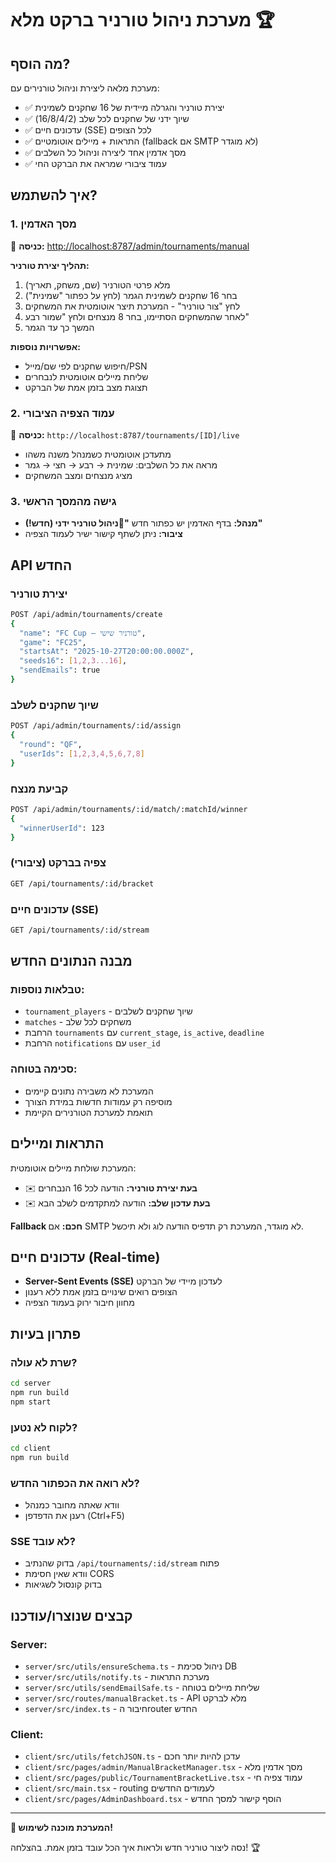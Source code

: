 # מערכת ניהול טורניר ברקט מלא 🏆

## מה הוסף?

מערכת מלאה ליצירת וניהול טורנירים עם:
- ✅ יצירת טורניר והגרלה מיידית של 16 שחקנים לשמינית
- ✅ שיוך ידני של שחקנים לכל שלב (16/8/4/2)
- ✅ עדכונים חיים (SSE) לכל הצופים
- ✅ התראות + מיילים אוטומטיים (fallback אם SMTP לא מוגדר)
- ✅ מסך אדמין אחד ליצירה וניהול כל השלבים
- ✅ עמוד ציבורי שמראה את הברקט החי

## איך להשתמש?

### 1. מסך האדמין
🔗 **כניסה:** [http://localhost:8787/admin/tournaments/manual](http://localhost:8787/admin/tournaments/manual)

**תהליך יצירת טורניר:**
1. מלא פרטי הטורניר (שם, משחק, תאריך)
2. בחר 16 שחקנים לשמינית הגמר (לחץ על כפתור "שמינית")
3. לחץ "צור טורניר" - המערכת תיצר אוטומטית את המשחקים
4. לאחר שהמשחקים הסתיימו, בחר 8 מנצחים ולחץ "שמור רבע"
5. המשך כך עד הגמר

**אפשרויות נוספות:**
- חיפוש שחקנים לפי שם/מייל/PSN
- שליחת מיילים אוטומטית לנבחרים
- תצוגת מצב בזמן אמת של הברקט

### 2. עמוד הצפיה הציבורי
🔗 **כניסה:** `http://localhost:8787/tournaments/[ID]/live`

- מתעדכן אוטומטית כשמנהל משנה משהו
- מראה את כל השלבים: שמינית → רבע → חצי → גמר
- מציג מנצחים ומצב המשחקים

### 3. גישה מהמסך הראשי
- **מנהל:** בדף האדמין יש כפתור חדש **"🎯ניהול טורניר ידני (חדש!)"**
- **ציבור:** ניתן לשתף קישור ישיר לעמוד הצפיה

## API החדש

### יצירת טורניר
```bash
POST /api/admin/tournaments/create
{
  "name": "FC Cup – טורניר שישי",
  "game": "FC25",
  "startsAt": "2025-10-27T20:00:00.000Z",
  "seeds16": [1,2,3...16],
  "sendEmails": true
}
```

### שיוך שחקנים לשלב
```bash
POST /api/admin/tournaments/:id/assign
{
  "round": "QF",
  "userIds": [1,2,3,4,5,6,7,8]
}
```

### קביעת מנצח
```bash
POST /api/admin/tournaments/:id/match/:matchId/winner
{
  "winnerUserId": 123
}
```

### צפיה בברקט (ציבורי)
```bash
GET /api/tournaments/:id/bracket
```

### עדכונים חיים (SSE)
```bash
GET /api/tournaments/:id/stream
```

## מבנה הנתונים החדש

### טבלאות נוספות:
- `tournament_players` - שיוך שחקנים לשלבים
- `matches` - משחקים לכל שלב
- הרחבת `tournaments` עם `current_stage`, `is_active`, `deadline`
- הרחבת `notifications` עם `user_id`

### סכימה בטוחה:
- המערכת לא משבירה נתונים קיימים
- מוסיפה רק עמודות חדשות במידת הצורך
- תואמת למערכת הטורנירים הקיימת

## התראות ומיילים

המערכת שולחת מיילים אוטומטית:
- ✉️ **בעת יצירת טורניר:** הודעה לכל 16 הנבחרים
- ✉️ **בעת עדכון שלב:** הודעה למתקדמים לשלב הבא

**Fallback חכם:** אם SMTP לא מוגדר, המערכת רק תדפיס הודעה לוג ולא תיכשל.

## עדכונים חיים (Real-time)

- **Server-Sent Events (SSE)** לעדכון מיידי של הברקט
- הצופים רואים שינויים בזמן אמת ללא רענון
- מחוון חיבור ירוק בעמוד הצפיה

## פתרון בעיות

### שרת לא עולה?
```bash
cd server
npm run build
npm start
```

### לקוח לא נטען?
```bash
cd client  
npm run build
```

### לא רואה את הכפתור החדש?
- וודא שאתה מחובר כמנהל
- רענן את הדפדפן (Ctrl+F5)

### SSE לא עובד?
- בדוק שהנתיב `/api/tournaments/:id/stream` פתוח
- וודא שאין חסימת CORS
- בדוק קונסול לשגיאות

## קבצים שנוצרו/עודכנו

### Server:
- `server/src/utils/ensureSchema.ts` - ניהול סכימת DB
- `server/src/utils/notify.ts` - מערכת התראות
- `server/src/utils/sendEmailSafe.ts` - שליחת מיילים בטוחה
- `server/src/routes/manualBracket.ts` - API מלא לברקט
- `server/src/index.ts` - חיבור הrouter החדש

### Client:
- `client/src/utils/fetchJSON.ts` - עדכן להיות יותר חכם
- `client/src/pages/admin/ManualBracketManager.tsx` - מסך אדמין מלא
- `client/src/pages/public/TournamentBracketLive.tsx` - עמוד צפיה חי
- `client/src/main.tsx` - routing לעמודים החדשים
- `client/src/pages/AdminDashboard.tsx` - הוסף קישור למסך החדש

---

**🚀 המערכת מוכנה לשימוש!**

נסה ליצור טורניר חדש ולראות איך הכל עובד בזמן אמת. בהצלחה! 🏆
